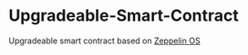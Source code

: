 # Upgradeable-Smart-Contract
Upgradeable smart contract based on [Zeppelin OS](https://github.com/zeppelinos)
